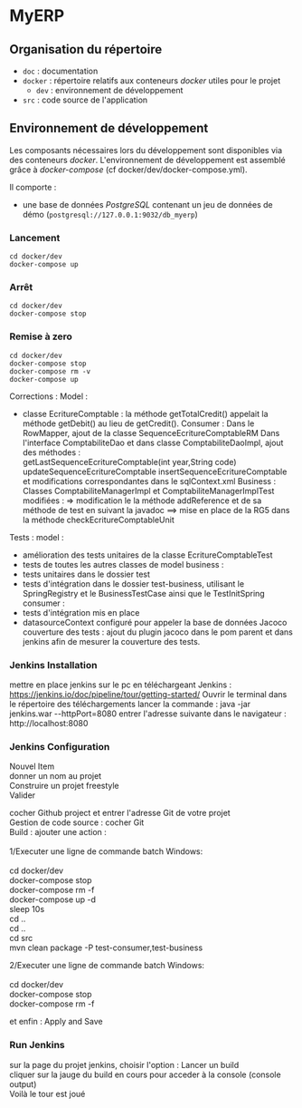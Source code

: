 # MyERP

## Organisation du répertoire

*   `doc` : documentation
*   `docker` : répertoire relatifs aux conteneurs _docker_ utiles pour le projet
    *   `dev` : environnement de développement
*   `src` : code source de l'application


## Environnement de développement

Les composants nécessaires lors du développement sont disponibles via des conteneurs _docker_.
L'environnement de développement est assemblé grâce à _docker-compose_
(cf docker/dev/docker-compose.yml).

Il comporte :

*   une base de données _PostgreSQL_ contenant un jeu de données de démo (`postgresql://127.0.0.1:9032/db_myerp`)



### Lancement

    cd docker/dev
    docker-compose up


### Arrêt

    cd docker/dev
    docker-compose stop


### Remise à zero

    cd docker/dev
    docker-compose stop
    docker-compose rm -v
    docker-compose up


Corrections : 
Model : 
- classe EcritureComptable :  la méthode getTotalCredit() appelait la méthode getDebit() au lieu de getCredit().
Consumer : 
Dans le RowMapper, ajout de la classe SequenceEcritureComptableRM
Dans l'interface ComptabiliteDao et dans classe ComptabiliteDaoImpl, ajout des méthodes :  
getLastSequenceEcritureComptable(int year,String code)
updateSequenceEcritureComptable
insertSequenceEcritureComptable
et modifications correspondantes dans le sqlContext.xml
Business :
Classes ComptabiliteManagerImpl et ComptabiliteManagerImplTest modifiées : 
=> modification le la méthode addReference et de sa méthode de test en suivant la javadoc
==> mise en place de la RG5 dans la méthode checkEcritureComptableUnit

Tests : 
model : 
- amélioration des tests unitaires de la classe EcritureComptableTest
- tests de toutes les autres classes de model
business :
- tests unitaires dans le dossier test
- tests d'intégration dans le dossier test-business, utilisant le SpringRegistry et le BusinessTestCase ainsi que le TestInitSpring
consumer :
- tests d'intégration mis en place
- datasourceContext configuré pour appeler la base de données
Jacoco couverture des tests :
ajout du plugin jacoco dans le pom parent et dans jenkins afin de mesurer la couverture des tests.

### Jenkins Installation
mettre en place jenkins sur le pc en 
téléchargeant Jenkins : https://jenkins.io/doc/pipeline/tour/getting-started/
Ouvrir le terminal dans le répertoire des téléchargements
lancer la commande :
java -jar jenkins.war --httpPort=8080
entrer l'adresse suivante dans le navigateur : 
http://localhost:8080

### Jenkins Configuration
Nouvel Item<br/>
donner un nom au projet<br/>
Construire un projet freestyle<br/>
Valider<br/>

cocher Github project et entrer l'adresse Git de votre projet <br/>
Gestion de code source : cocher Git<br/>
Build : ajouter une action :<br/><br/>
1/Executer une ligne de commande batch Windows: <br/><br/>
   cd docker/dev <br/>
   docker-compose stop <br/>
   docker-compose rm -f <br/>
   docker-compose up -d <br/>
   sleep 10s <br/>
   cd .. <br/>
   cd .. <br/>
   cd src <br/>
   mvn clean package -P test-consumer,test-business <br/>

2/Executer une ligne de commande batch Windows:<br/><br/>
   cd docker/dev<br/>
   docker-compose stop<br/>
   docker-compose rm -f<br/>

et enfin : Apply and Save<br/>
   
### Run Jenkins
sur la page du projet jenkins, choisir l'option : Lancer un build<br/>
cliquer sur la jauge du build en cours pour acceder à la console (console output)<br/>
Voilà le tour est joué<br/>
